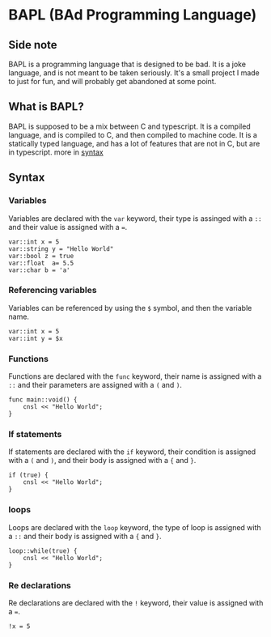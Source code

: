 # BAPL (BAd Programming Language)

## Side note
BAPL is a programming language that is designed to be bad. It is a joke language, and is not meant to be taken seriously.
It's a small project I made to just for fun, and will probably get abandoned at some point.

## What is BAPL?
BAPL is supposed to be a mix between C and typescript. It is a compiled language, and is compiled to C, and then compiled to machine code.
It is a statically typed language, and has a lot of features that are not in C, but are in typescript.
more in [syntax](#syntax)


## Syntax 

### Variables
Variables are declared with the `var` keyword, their type is assinged with a `::` and their value is assigned with a `=`. 
```bapl
var::int x = 5
var::string y = "Hello World"
var::bool z = true
var::float  a= 5.5
var::char b = 'a'
```
### Referencing variables
Variables can be referenced by using the `$` symbol, and then the variable name.
```bapl
var::int x = 5
var::int y = $x
```
### Functions
Functions are declared with the `func` keyword, their name is assigned with a `::` and their parameters are assigned with a `(` and `)`. 
```bapl
func main::void() {
    cnsl << "Hello World";
}
```
### If statements
If statements are declared with the `if` keyword, their condition is assigned with a `(` and `)`, and their body is assigned with a `{` and `}`. 
```bapl
if (true) {
    cnsl << "Hello World";
}
```
### loops
Loops are declared with the `loop` keyword, the type of loop is assigned with a `::` and their body is assigned with a `{` and `}`. 
```bapl
loop::while(true) {
    cnsl << "Hello World";
}
``` 
### Re declarations
Re declarations are declared with the `!` keyword, their value is assigned with a `=`. 
```bapl
!x = 5
```


